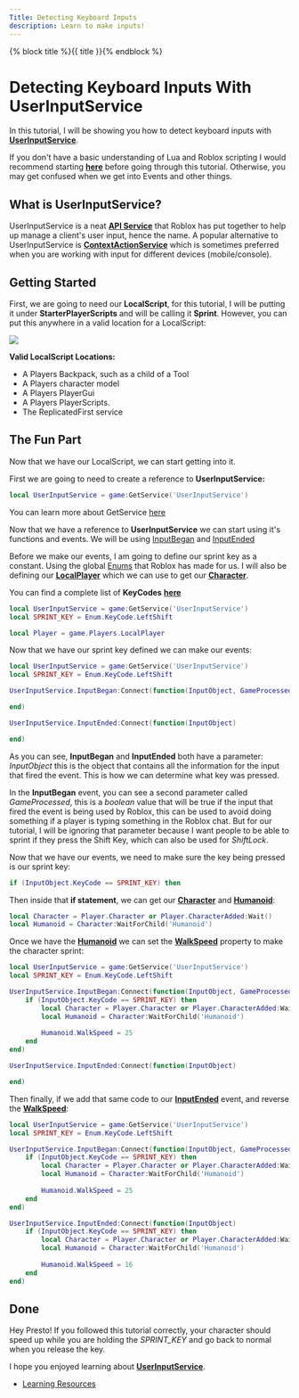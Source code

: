 ```yaml
---
Title: Detecting Keyboard Inputs
description: Learn to make inputs!
---
```

{% block title %}{{ title }}{% endblock %}

# Detecting Keyboard Inputs With UserInputService
In this tutorial, I will be showing you how to detect keyboard inputs with [**UserInputService**](https://developer.roblox.com/en-us/api-reference/class/UserInputService). 

If you don't have a basic understanding of Lua and Roblox scripting I would recommend starting [**here**](https://rodevs-helpers.github.io/Helpers-Documents/Luau-Learning/basic_loops/) before going through this tutorial. Otherwise, you may get confused when we get into Events and other things.

## What is UserInputService?
UserInputService is a neat [**API Service**](https://developer.roblox.com/en-us/api-reference/index) that Roblox has put together to help up manage a client's user input, hence the name. A popular alternative to UserInputService is [**ContextActionService**](https://developer.roblox.com/en-us/api-reference/class/ContextActionService) which is sometimes preferred when you are working with input for different devices (mobile/console).

## Getting Started
First, we are going to need our **LocalScript**, for this tutorial, I will be putting it under **StarterPlayerScripts** and will be calling it **Sprint**. However, you can put this anywhere in a valid location for a LocalScript:

![](https://i.gyazo.com/e99e00cfd80aa4dd30ee5d1fe09a6213.png)


**Valid LocalScript Locations:**

* A Players Backpack, such as a child of a Tool
* A Players character model
* A Players PlayerGui
* A Players PlayerScripts.
* The ReplicatedFirst service

## The Fun Part
Now that we have our LocalScript, we can start getting into it.

First we are going to need to create a reference to **UserInputService:**
```lua
local UserInputService = game:GetService('UserInputService')
``` 
You can learn more about GetService [here](https://developer.roblox.com/en-us/api-reference/function/ServiceProvider/GetService)

Now that we have a reference to **UserInputService** we can start using it's functions and events. We will be using [InputBegan](https://developer.roblox.com/en-us/api-reference/event/GuiObject/InputBegan) and [InputEnded](https://developer.roblox.com/en-us/api-reference/event/GuiObject/InputEnded)

Before we make our events, I am going to define our sprint key as a constant. Using the global [Enums](https://developer.roblox.com/en-us/api-reference/datatype/Enum) that Roblox has made for us.  I will also be defining our [**LocalPlayer**](https://developer.roblox.com/en-us/api-reference/property/Players/LocalPlayer) which we can use to get our [**Character**](https://developer.roblox.com/en-us/api-reference/property/Player/Character).

You can find a complete list of **KeyCodes** [**here**](https://developer.roblox.com/en-us/api-reference/enum/KeyCode)

```lua
local UserInputService = game:GetService('UserInputService')
local SPRINT_KEY = Enum.KeyCode.LeftShift

local Player = game.Players.LocalPlayer
```

Now that we have our sprint key defined we can make our events:
```lua
local UserInputService = game:GetService('UserInputService')
local SPRINT_KEY = Enum.KeyCode.LeftShift

UserInputService.InputBegan:Connect(function(InputObject, GameProcessed)

end)

UserInputService.InputEnded:Connect(function(InputObject)

end)
```

As you can see, **InputBegan** and **InputEnded** both have a parameter: *InputObject* this is the object that contains all the information for the input that fired the event. This is how we can determine what key was pressed.

In the **InputBegan** event, you can see a second parameter called *GameProcessed*, this is a *boolean* value that will be true if the input that fired the event is being used by Roblox, this can be used to avoid doing something if a player is typing something in the Roblox chat. But for our tutorial, I will be ignoring that parameter because I want people to be able to sprint if they press the Shift Key, which can also be used for *ShiftLock*.

Now that we have our events, we need to make sure the key being pressed is our sprint key:
```lua
if (InputObject.KeyCode == SPRINT_KEY) then
```

Then inside that **if statement**, we can get our [**Character**](https://developer.roblox.com/en-us/api-reference/property/Player/Character) and [**Humanoid**](https://developer.roblox.com/en-us/api-reference/class/Humanoid):
```lua
local Character = Player.Character or Player.CharacterAdded:Wait()		
local Humanoid = Character:WaitForChild('Humanoid')		
```

Once we have the [**Humanoid**](https://developer.roblox.com/en-us/api-reference/class/Humanoid) we can set the [**WalkSpeed**](https://developer.roblox.com/en-us/api-reference/property/Humanoid/WalkSpeed) property to make the character sprint:

```lua
local UserInputService = game:GetService('UserInputService')
local SPRINT_KEY = Enum.KeyCode.LeftShift

UserInputService.InputBegan:Connect(function(InputObject, GameProcessed)
	if (InputObject.KeyCode == SPRINT_KEY) then
		local Character = Player.Character or Player.CharacterAdded:Wait()
		local Humanoid = Character:WaitForChild('Humanoid')
		
		Humanoid.WalkSpeed = 25
	end
end)

UserInputService.InputEnded:Connect(function(InputObject)

end)
```

Then finally, if we add that same code to our [**InputEnded**](https://developer.roblox.com/en-us/api-reference/event/GuiObject/InputEnded) event, and reverse the [**WalkSpeed**](https://developer.roblox.com/en-us/api-reference/property/Humanoid/WalkSpeed):
```lua
local UserInputService = game:GetService('UserInputService')
local SPRINT_KEY = Enum.KeyCode.LeftShift

UserInputService.InputBegan:Connect(function(InputObject, GameProcessed)
	if (InputObject.KeyCode == SPRINT_KEY) then
		local Character = Player.Character or Player.CharacterAdded:Wait()
		local Humanoid = Character:WaitForChild('Humanoid')
		
		Humanoid.WalkSpeed = 25
	end
end)

UserInputService.InputEnded:Connect(function(InputObject)
	if (InputObject.KeyCode == SPRINT_KEY) then
		local Character = Player.Character or Player.CharacterAdded:Wait()
		local Humanoid = Character:WaitForChild('Humanoid')
		
		Humanoid.WalkSpeed = 16
	end
end)
```


## Done
Hey Presto! If you followed this tutorial correctly, your character should speed up while you are holding the *SPRINT_KEY* and go back to normal when you release the key.

I hope you enjoyed learning about [**UserInputService**](https://developer.roblox.com/en-us/api-reference/class/UserInputService).  

* [Learning Resources](https://developer.roblox.com/en-us/)
